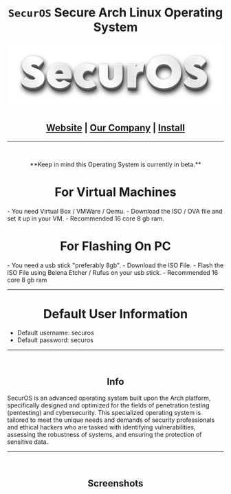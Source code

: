 <h1 align="center"><code>SecurOS</code> Secure Arch Linux Operating System</h1>

<p align="center">
  <img src="https://raw.githubusercontent.com/PhilipPanda/SecurOS/main/Images/logo.png">
</p>

<h2 align="center">
  <a href="https://securos.org">Website</a> | <a href="https://templeenterprise.com">Our Company</a> | <a href="https://securos.org">Install</a>
</h2>

-----
<br>


<p align="center">**Keep in mind this Operating System is currently in beta.**</p>

<h1 align="center"> For Virtual Machines </h1>
- You need Virtual Box / VMWare / Qemu.
- Download the ISO / OVA file and set it up in your VM.
- Recommended 16 core 8 gb ram.
<br>

<h1 align="center"> For Flashing On PC </h1>
- You need a usb stick "preferably 8gb".
- Download the ISO File.
- Flash the ISO File using Belena Etcher / Rufus on your usb stick.
- Recommended 16 core 8 gb ram
<br>

-----
<h1 align="center"> Default User Information</h1>

- Default username: securos
- Default password: securos
-----

<br>
<h2 align="center">Info</h2>
SecurOS is an advanced operating system built upon the Arch platform, specifically designed and optimized for the fields of penetration testing (pentesting) and cybersecurity. This specialized operating system is tailored to meet the unique needs and demands of security professionals and ethical hackers who are tasked with identifying vulnerabilities, assessing the robustness of systems, and ensuring the protection of sensitive data.
<br>

-----

<br>
<h2 align="center">Screenshots</h2>


<br>

